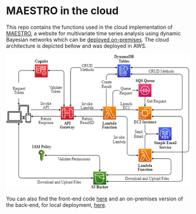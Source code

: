 # MAESTRO in the cloud
This repo contains the functions used in the cloud implementation of [MAESTRO](https://vascocandeias.github.io/maestro), a website for multivariate time series analysis using dynamic Bayesian networks which can be [deployed on-premises](#getting-started). The cloud architecture is depicted bellow and was deployed in AWS.

<p align="center">
  <img src="Cloud.png"/>
</p>

You can also find the front-end code [here](https://github.com/vascocandeias/maestro) and an on-premises version of the back-end, for local deployment, [here](https://github.com/vascocandeias/maestro-backend). 
